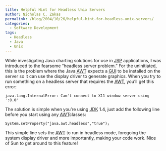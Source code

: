 ```yaml
---
title: Helpful Hint for Headless Unix Servers
author: Nicholas C. Zakas
permalink: /blog/2004/10/26/helpful-hint-for-headless-unix-servers/
categories:
  - Software Development
tags:
  - Headless
  - Java
  - Unix
---
```

While investigating Java charting solutions for use in <acronym title="Java Server Pages">JSP</acronym> applications, I was introduced to the fearsome &#8220;headless server problem.&#8221; For the uninitiated, this is the problem where the Java <acronym title="Abstract Windowing Toolkit">AWT</acronym> expects a <acronym title="Graphical User Interface">GUI</acronym> to be installed on the server so it can use the display driver to generate graphics. When you try to run something on a headless server that requires the <acronym title="Abstract Windowing Toolkit">AWT</acronym>, you&#8217;ll get this error:

`java.lang.InternalError: Can't connect to X11 window server using ':0.0'`

The solution is simple when you&#8217;re using <acronym title="Java Development Kit">JDK</acronym> 1.4, just add the following line before you start using any <acronym title="Abstract Windowing Toolkit">AWT</acronym>classes:

`System.setProperty("java.awt.headless","true");`

This simple line sets the <acronym title="Abstract Windowing Toolkit">AWT</acronym> to run in headless mode, foregoing the system display driver and more importantly, making your code work. Nice of Sun to get around to this feature!
